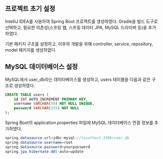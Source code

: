 ## 프로젝트 초기 설정


IntelliJ IDEA를 사용하여 Spring Boot 프로젝트를 생성하였다. Gradle을 빌드 도구로 선택하고, 필요한 의존성(스프링 웹, 스프링 데이터 JPA, MySQL 드라이버 등)을 추가하였다.


기본 패키지 구조를 설정하고, 이후의 개발을 위해 controller, service, repository, model 패키지를 생성하였다.


## MySQL 데이터베이스 설정


MySQL에서 user_db라는 데이터베이스를 생성하고, users 테이블을 다음과 같은 구조로 생성하였다.


```sql
CREATE TABLE users (
    id INT AUTO_INCREMENT PRIMARY KEY,
    username VARCHAR(50) NOT NULL UNIQUE,
    password VARCHAR(255) NOT NULL
);
```


Spring Boot의 application.properties 파일에 MySQL 데이터베이스 연결 정보를 추가하였다.


```java
spring.datasource.url=jdbc:mysql://localhost:3306/user_db
spring.datasource.username=root
spring.datasource.password=yourpassword
spring.jpa.hibernate.ddl-auto=update
```